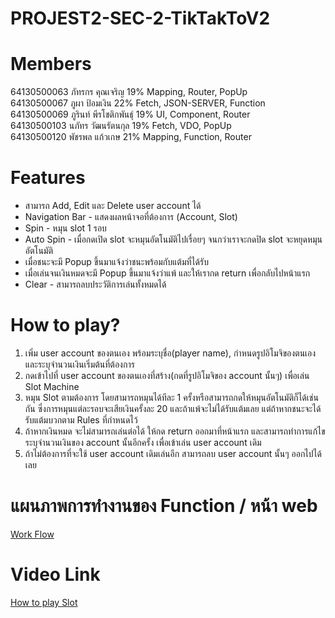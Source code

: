 # PROJEST2-SEC-2-TikTakToV2

# Members
64130500063 ภัทรกร คุณเจริญ 19% Mapping, Router, PopUp<br>
64130500067 ภูผา ป้อมเงิน 22% Fetch, JSON-SERVER, Function<br>
64130500069 ภูรินท์ พีรโชติกพันธุ์ 19% UI, Component, Router<br>
64130500103 นภัทร วัฒนรัตนกุล 19% Fetch, VDO, PopUp<br>
64130500120 พัชรพล แก้วเกษ 21% Mapping, Function, Router<br>


<h1>Features</h1>
<ul>
  <li>สามารถ Add, Edit และ Delete user account ได้</li>
  <li>Navigation Bar - แสดงผลหน้าจอที่ต้องการ (Account, Slot)
  <li>Spin - หมุน slot 1 รอบ</li>
  <li>Auto Spin - เมื่อกดเปิด slot จะหมุนอัตโนมัติไปเรื่อยๆ จนกว่าเราจะกดปิด slot จะหยุดหมุนอัตโนมัติ</li>
  <li>เมื่อชนะจะมี Popup ขึ้นมาแจ้งว่าชนะพร้อมกับแต้มที่ได้รับ</li>
  <li>เมื่อเล่นจนเงินหมดจะมี Popup ขึ้นมาแจ้งว่าแพ้ และให้เรากด return เพื่อกลับไปหน้าแรก</li>
  <li>Clear - สามารถลบประวัติการเล่นทั้งหมดได้
</ul>

<h1>How to play?</h1>
<ol type="1">
  <li>เพิ่ม user account ของตนเอง พร้อมระบุชื่อ(player name), กำหนดรูปอิโมจิของตนเอง และระบุจำนวนเงินเริ่มต้นที่ต้องการ</li>
  <li>กดเข้าไปที่ user account ของตนเองที่สร้าง(กดที่รูปอิโมจิของ account นั้นๆ) เพื่อเล่น Slot Machine</li>
  <li>หมุน Slot ตามต้องการ โดยสามารถหมุนได้ทีละ 1 ครั้งหรือสามารถกดให้หมุนอัตโนมัติก็ได้เช่นกัน ซึ่งการหมุนแต่ละรอบจะเสียเงินครั้งละ 20 และถ้าแพ้จะไม่ได้รับแต้มเลย แต่ถ้าหากชนะจะได้รับแต้มบวกตาม Rules ที่กำหนดไว้</li>
  <li>ถ้าหากเงินหมด จะไม่สามารถเล่นต่อได้ ให้กด return ออกมาที่หน้าแรก และสามารถทำการแก้ไข ระบุจำนวนเงินของ account นั้นอีกครั้ง เพื่อเข้าเล่น user account เดิม</li>
  <li>ถ้าไม่ต้องการที่จะใช้ user account เดิมเล่นอีก สามารถลบ user account นั้นๆ ออกไปได้เลย</li>
 </ol>
 
 <h1>แผนภาพการทำงานของ Function / หน้า web</h1>
 <a target="_blank" href="https://www.canva.com/design/DAFe1856IyI/qZv3buWsJ4YyCggyBHQ18Q/view?utm_content=DAFe1856IyI&utm_campaign=designshare&utm_medium=link2&utm_source=sharebutton">Work Flow</a>
 
  <h1>Video Link</h1>
 <a href="https://youtu.be/YqxThEkkMQo">How to play Slot</a>

